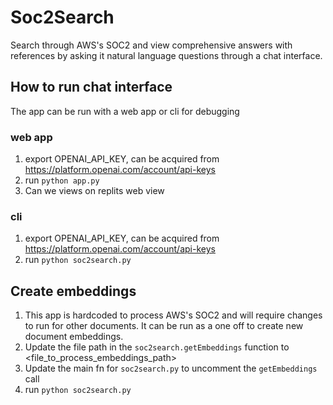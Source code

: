 # Soc2Search
Search through AWS's SOC2 and view comprehensive answers with references by asking it natural language questions through a chat interface. 


## How to run chat interface
The app can be run with a web app or cli for debugging

### web app
1. export OPENAI_API_KEY, can be acquired from https://platform.openai.com/account/api-keys
2. run `python app.py`
3. Can we views on replits web view

### cli
1. export OPENAI_API_KEY, can be acquired from https://platform.openai.com/account/api-keys
2. run `python soc2search.py`

## Create embeddings
1. This  app is hardcoded to process AWS's SOC2 and will require changes to run for other documents.
It can be run as a one off to create new document embeddings.
2. Update the file path in the `soc2search.getEmbeddings` function to <file_to_process_embeddings_path>
3. Update the main fn for `soc2search.py` to uncomment the `getEmbeddings` call
4. run `python soc2search.py`